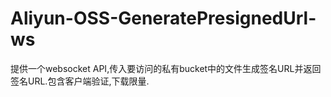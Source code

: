 # Aliyun-OSS-GeneratePresignedUrl-ws
提供一个websocket API,传入要访问的私有bucket中的文件生成签名URL并返回签名URL.包含客户端验证,下载限量.
